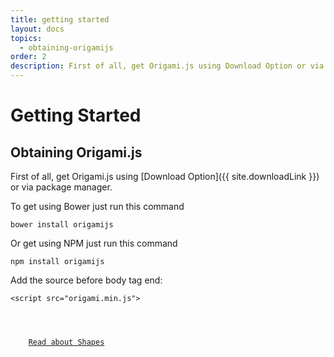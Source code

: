 ```yaml
---
title: getting started
layout: docs
topics:
  - obtaining-origamijs
order: 2
description: First of all, get Origami.js using Download Option or via package manager. Origamijs is a powerful and Lightweight Library to create using HTML5 Canvas.
---
```


# Getting Started

## Obtaining Origami.js

First of all, get Origami.js using [Download Option]({{ site.downloadLink }}) or via package manager.

To get using Bower just run this command

<pre><code class="language-javascript">bower install origamijs</code></pre>

Or get using NPM just run this command

<pre><code class="language-javascript">npm install origamijs</code></pre>

Add the source before body tag end:

<pre><code class="language-markup">&#60;script src="origami.min.js"></script&#62;
&#60;/body&#62;</code></pre>

<div class="read-wrapper">
    <a href="../3-shapes" class="btn btn-read">Read about Shapes</a>
</div>